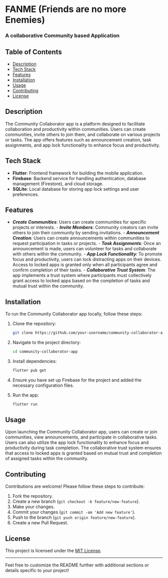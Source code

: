 # FANME (Friends are no more Enemies) 
### A collaborative Community based Application

## Table of Contents

- [Description](#description)
- [Tech Stack](#tech-stack)
- [Features](#features)
- [Installation](#installation)
- [Usage](#usage)
- [Contributing](#contributing)
- [License](#license)

## Description

The Community Collaborator app is a platform designed to facilitate collaboration and productivity within communities. Users can create communities, invite others to join them, and collaborate on various projects or tasks. The app offers features such as announcement creation, task assignments, and app lock functionality to enhance focus and productivity.

## Tech Stack

- **Flutter**: Frontend framework for building the mobile application.
- **Firebase**: Backend service for handling authentication, database management (Firestore), and cloud storage.
- **SQLite**: Local database for storing app lock settings and user preferences.

## Features

- _**Create Communities**_: Users can create communities for specific projects or interests.
_- **Invite Members**_: Community creators can invite others to join their community by sending invitations.
_- **Announcement Creation**:_ Users can create announcements within communities to request participation in tasks or projects.
_- **Task Assignments**:_ Once an announcement is made, users can volunteer for tasks and collaborate with others within the community.
_- **App Lock Functionality**:_ To promote focus and productivity, users can lock distracting apps on their devices. Access to locked apps is granted only when all participants agree and confirm completion of their tasks.
_- **Collaborative Trust System**:_ The app implements a trust system where participants must collectively grant access to locked apps based on the completion of tasks and mutual trust within the community.

## Installation

To run the Community Collaborator app locally, follow these steps:

1. Clone the repository:

   ```bash
   git clone https://github.com/your-username/community-collaborator-app.git
   ```

2. Navigate to the project directory:

   ```bash
   cd community-collaborator-app
   ```

3. Install dependencies:

   ```bash
   flutter pub get
   ```

4. Ensure you have set up Firebase for the project and added the necessary configuration files.

5. Run the app:

   ```bash
   flutter run
   ```

## Usage

Upon launching the Community Collaborator app, users can create or join communities, view announcements, and participate in collaborative tasks. Users can also utilize the app lock functionality to enhance focus and productivity during task completion. The collaborative trust system ensures that access to locked apps is granted based on mutual trust and completion of assigned tasks within the community.

## Contributing

Contributions are welcome! Please follow these steps to contribute:

1. Fork the repository.
2. Create a new branch (`git checkout -b feature/new-feature`).
3. Make your changes.
4. Commit your changes (`git commit -am 'Add new feature'`).
5. Push to the branch (`git push origin feature/new-feature`).
6. Create a new Pull Request.

## License

This project is licensed under the [MIT License](LICENSE).

---

Feel free to customize the README further with additional sections or details specific to your project!
